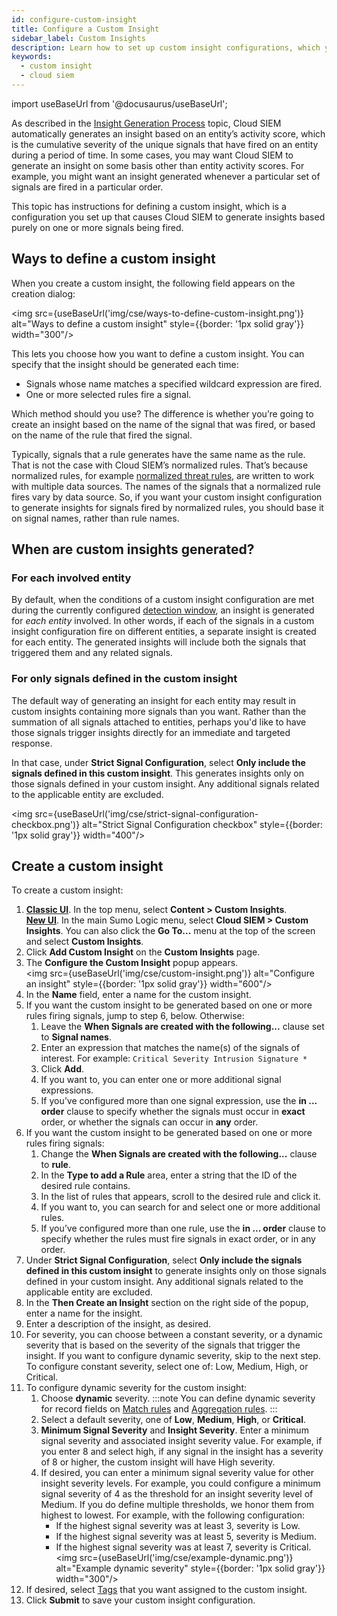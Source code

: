 ```yaml
---
id: configure-custom-insight
title: Configure a Custom Insight
sidebar_label: Custom Insights
description: Learn how to set up custom insight configurations, which you can use to automatically generate insights on some basis other than entity activity scores.
keywords:
  - custom insight
  - cloud siem
---
```


import useBaseUrl from '@docusaurus/useBaseUrl';

As described in the [Insight Generation Process](/docs/cse/get-started-with-cloud-siem/insight-generation-process/) topic, Cloud SIEM automatically generates an insight based on an entity’s activity score, which is the cumulative severity of the unique signals that have fired on an entity during a period of time. In some cases, you may want Cloud SIEM to generate an insight on some basis other than entity activity scores. For example, you might want an insight generated whenever a particular set of signals are fired in a particular order. 

This topic has instructions for defining a custom insight, which is a configuration you set up that causes Cloud SIEM to generate insights based purely on one or more signals being fired. 

## Ways to define a custom insight

When you create a custom insight, the following field appears on the creation dialog: 

<img src={useBaseUrl('img/cse/ways-to-define-custom-insight.png')} alt="Ways to define a custom insight" style={{border: '1px solid gray'}} width="300"/>

This lets you choose how you want to define a custom insight. You can specify that the insight should be generated each time:

* Signals whose name matches a specified wildcard expression are fired. 
* One or more selected rules fire a signal.

Which method should you use? The difference is whether you’re going to create an insight based on the name of the signal that was fired, or based on the name of the rule that fired the signal. 

Typically, signals that a rule generates have the same name as the rule. That is not the case with Cloud SIEM’s normalized rules. That’s because normalized rules, for example [normalized threat rules](/docs/cse/rules/normalized-threat-rules/), are written to work with multiple data sources. The names of the signals that a normalized rule fires vary by data source. So, if you want your custom insight configuration to generate insights for signals fired by normalized rules, you should base it on signal names, rather than rule names.

## When are custom insights generated?

### For each involved entity

By default, when the conditions of a custom insight configuration are met during the currently configured [detection window](/docs/cse/records-signals-entities-insights/set-insight-generation-window-threshold/), an insight is generated for *each entity* involved. In other words, if each of the signals in a custom insight configuration fire on different entities, a separate insight is created for each entity. The generated insights will include both the signals that triggered them and any related signals.

### For only signals defined in the custom insight

The default way of generating an insight for each entity may result in custom insights containing more signals than you want. Rather than the summation of all signals attached to entities, perhaps you'd like to have those signals trigger insights directly for an immediate and targeted response.

In that case, under **Strict Signal Configuration**, select **Only include the signals defined in this custom insight**. This generates insights only on those signals defined in your custom insight. Any additional signals related to the applicable entity are excluded. 

<img src={useBaseUrl('img/cse/strict-signal-configuration-checkbox.png')} alt="Strict Signal Configuration checkbox" style={{border: '1px solid gray'}} width="400"/>
 
## Create a custom insight

To create a custom insight:

1. [**Classic UI**](/docs/get-started/sumo-logic-ui-classic). In the top menu, select **Content > Custom Insights**. <br/>[**New UI**](/docs/get-started/sumo-logic-ui). In the main Sumo Logic menu, select **Cloud SIEM > Custom Insights**. You can also click the **Go To...** menu at the top of the screen and select **Custom Insights**.  
1. Click **Add Custom Insight** on the **Custom Insights** page.
1. The **Configure the Custom Insight** popup appears. <br/><img src={useBaseUrl('img/cse/custom-insight.png')} alt="Configure an insight" style={{border: '1px solid gray'}} width="600"/>
1. In the **Name** field, enter a name for the custom insight.
1. If you want the custom insight to be generated based on one or more rules firing signals, jump to step 6, below. Otherwise: 
   1. Leave the **When Signals are created with the following...** clause set to **Signal names**.
   2. Enter an expression that matches the name(s) of the signals of interest. For example: `Critical Severity Intrusion Signature *`
   3. Click **Add**.
   4. If you want to, you can enter one or more additional signal expressions.
   5. If you’ve configured more than one signal expression, use the **in ... order** clause to specify whether the signals must occur in **exact** order, or whether the signals can occur in **any** order. 
1. If you want the custom insight to be generated based on one or more rules firing signals:
   1. Change the **When Signals are created with the following...** clause to **rule**. 
   2. In the **Type to add a Rule** area, enter a string that the ID of the desired rule contains.
   3. In the list of rules that appears, scroll to the desired rule and click it.
   4. If you want to, you can search for and select one or more additional rules.
   5. If you’ve configured more than one rule, use the **in ... order** clause to specify whether the rules must fire signals in exact order, or in any order. 
1. Under **Strict Signal Configuration**, select **Only include the signals defined in this custom insight** to generate insights only on those signals defined in your custom insight. Any additional signals related to the applicable entity are excluded.
1. In the **Then Create an Insight** section on the right side of the popup, enter a name for the insight.
1. Enter a description of the insight, as desired.
1. For severity, you can choose between a constant severity, or a dynamic severity that is based on the severity of the signals that trigger the insight. If you want to configure dynamic severity, skip to the next step. To configure constant severity, select one of: Low, Medium, High, or Critical. 
1. To configure dynamic severity for the custom insight:
    1. Choose **dynamic** severity.
          :::note
          You can define dynamic severity for record fields on [Match rules](/docs/cse/rules/write-match-rule#configure-then-create-a-signal-settings) and [Aggregation rules](/docs/cse/rules/write-aggregation-rule/#configure-then-create-a-signal-settings). 
          :::
    1. Select a default severity, one of **Low**, **Medium**, **High**, or **Critical**. 
    1. **Minimum Signal Severity** and **Insight Severity**. Enter a minimum signal severity and associated insight severity value. For example, if you enter 8 and select high, if any signal in the insight has a severity of 8 or higher, the custom insight will have High severity. 
    1. If desired, you can enter a minimum signal severity value for other insight severity levels. For example, you could configure a minimum signal severity of 4 as the threshold for an insight severity level of Medium. If you do define multiple thresholds, we honor them from highest to lowest. For example, with the following configuration:
       * If the highest signal severity was at least 3, severity is Low.
       * If the highest signal severity was at least 5, severity is Medium.
       * If the highest signal severity was at least 7, severity is Critical.
      <br/><img src={useBaseUrl('img/cse/example-dynamic.png')} alt="Example dynamic severity" style={{border: '1px solid gray'}} width="300"/>
1. If desired, select [Tags](/docs/cse/records-signals-entities-insights/tags-insights-signals-entities-rules/) that you want assigned to the custom insight. 
1. Click **Submit** to save your custom insight configuration.
